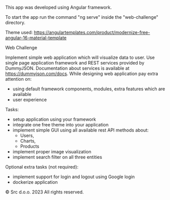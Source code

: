 This app was developed using Angular framework.

To start the app run the command "ng serve" inside the "web-challenge" directory. 

Theme used: https://angulartemplates.com/product/modernize-free-angular-16-material-template

Web Challenge

Implement simple web application which will visualize data to user. Use single page application framework and REST services provided by DummyJSON. Documentation about services is available at https://dummyjson.com/docs.
While designing web application pay extra attention on:
- using default framework components, modules, extra features which are available
- user experience
  
Tasks:
- setup application using your framework
- integrate one free theme into your application
- implement simple GUI using all available rest API methods about:
  - Users,
  - Charts,
  - Products
- implement proper image visualization
- implement search filter on all three entities

Optional extra tasks (not required):
- implement support for login and logout using Google login
- dockerize application

© Src d.o.o. 2023 All rights reserved.
